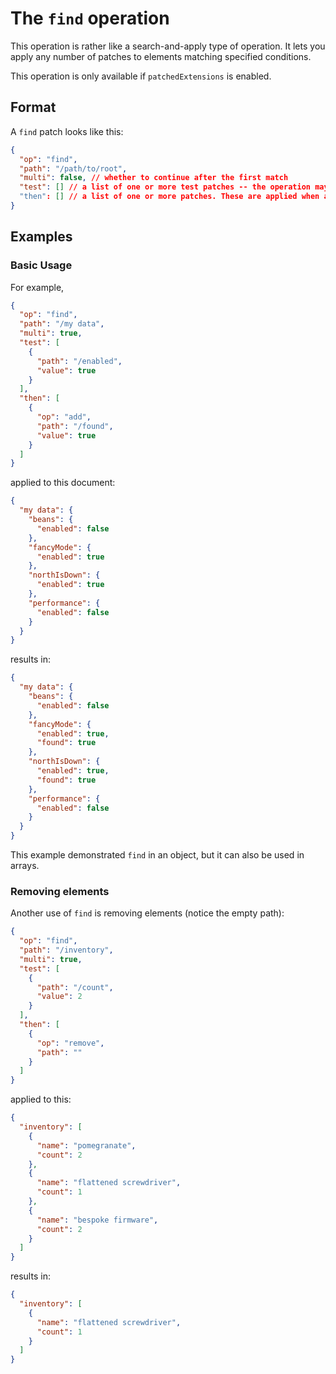 # The `find` operation

This operation is rather like a search-and-apply type of operation.
It lets you apply any number of patches to elements matching specified conditions.

This operation is only available if `patchedExtensions` is enabled.

## Format

A `find` patch looks like this:

```json
{
  "op": "find",
  "path": "/path/to/root",
  "multi": false, // whether to continue after the first match
  "test": [] // a list of one or more test patches -- the operation may be omitted from them
  "then": [] // a list of one or more patches. These are applied when a match is found
}
```

## Examples

### Basic Usage

For example,

```json
{
  "op": "find",
  "path": "/my data",
  "multi": true,
  "test": [
    {
      "path": "/enabled",
      "value": true
    }
  ],
  "then": [
    {
      "op": "add",
      "path": "/found",
      "value": true
    }
  ]
}
```

applied to this document:

```json
{
  "my data": {
    "beans": {
      "enabled": false
    },
    "fancyMode": {
      "enabled": true
    },
    "northIsDown": {
      "enabled": true
    },
    "performance": {
      "enabled": false
    }
  }
}
```

results in:

```json
{
  "my data": {
    "beans": {
      "enabled": false
    },
    "fancyMode": {
      "enabled": true,
      "found": true
    },
    "northIsDown": {
      "enabled": true,
      "found": true
    },
    "performance": {
      "enabled": false
    }
  }
}
```

This example demonstrated `find` in an object, but it can also be used in arrays.

### Removing elements

Another use of `find` is removing elements (notice the empty path):

```json
{
  "op": "find",
  "path": "/inventory",
  "multi": true,
  "test": [
    {
      "path": "/count",
      "value": 2
    }
  ],
  "then": [
    {
      "op": "remove",
      "path": ""
    }
  ]
}
```

applied to this:

```json
{
  "inventory": [
    {
      "name": "pomegranate",
      "count": 2
    },
    {
      "name": "flattened screwdriver",
      "count": 1
    },
    {
      "name": "bespoke firmware",
      "count": 2
    }
  ]
}
```

results in:

```json
{
  "inventory": [
    {
      "name": "flattened screwdriver",
      "count": 1
    }
  ]
}
```